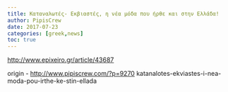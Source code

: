 ```yaml
---
title: Καταναλωτές- Εκβιαστές, η νέα μόδα που ήρθε και στην Ελλάδα!
author: PipisCrew
date: 2017-07-23
categories: [greek,news]
toc: true
---
```


http://www.epixeiro.gr/article/43687

origin - http://www.pipiscrew.com/?p=9270 katanalotes-ekviastes-i-nea-moda-pou-irthe-ke-stin-ellada